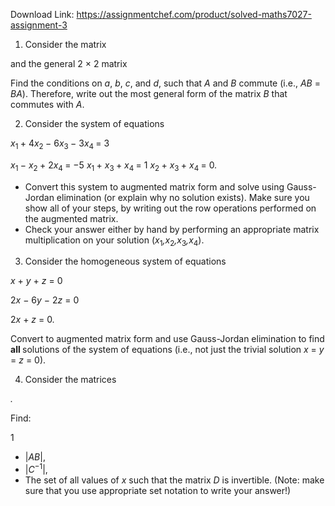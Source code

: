 Download Link: https://assignmentchef.com/product/solved-maths7027-assignment-3
<br>
<ol>

 <li>Consider the matrix</li>

</ol>

and the general 2 × 2 matrix

Find the conditions on <em>a</em>, <em>b</em>, <em>c</em>, and <em>d</em>, such that <em>A </em>and <em>B </em>commute (i.e., <em>AB </em>= <em>BA</em>). Therefore, write out the most general form of the matrix <em>B </em>that commutes with <em>A</em>.

<ol start="2">

 <li>Consider the system of equations</li>

</ol>

<em>x</em><sub>1 </sub>+ 4<em>x</em><sub>2 </sub>− 6<em>x</em><sub>3 </sub>− 3<em>x</em><sub>4 </sub>= 3

<em>x</em><sub>1 </sub>− <em>x</em><sub>2 </sub>+ 2<em>x</em><sub>4 </sub>= −5 <em>x</em><sub>1 </sub>+ <em>x</em><sub>3 </sub>+ <em>x</em><sub>4 </sub>= 1 <em>x</em><sub>2 </sub>+ <em>x</em><sub>3 </sub>+ <em>x</em><sub>4 </sub>= 0<em>.</em>

<ul>

 <li>Convert this system to augmented matrix form and solve using Gauss-Jordan elimination (or explain why no solution exists). Make sure you show all of your steps, by writing out the row operations performed on the augmented matrix.</li>

 <li>Check your answer either by hand by performing an appropriate matrix multiplication on your solution (<em>x</em><sub>1</sub><em>,x</em><sub>2</sub><em>,x</em><sub>3</sub><em>,x</em><sub>4</sub>).</li>

</ul>

<ol start="3">

 <li>Consider the homogeneous system of equations</li>

</ol>

<em>x </em>+ <em>y </em>+ <em>z </em>= 0

2<em>x </em>− 6<em>y </em>− 2<em>z </em>= 0

2<em>x               </em>+ <em>z </em>= 0<em>.</em>

Convert to augmented matrix form and use Gauss-Jordan elimination to find <strong>all </strong>solutions of the system of equations (i.e., not just the trivial solution <em>x </em>= <em>y </em>= <em>z </em>= 0).

<ol start="4">

 <li>Consider the matrices</li>

</ol>

<em> .</em>

Find:

1

<ul>

 <li>|<em>AB</em>|,</li>

 <li>|<em>C</em><sup>−1</sup>|,</li>

 <li>The set of all values of <em>x </em>such that the matrix <em>D </em>is invertible. (Note: make sure that you use appropriate set notation to write your answer!)</li>

</ul>